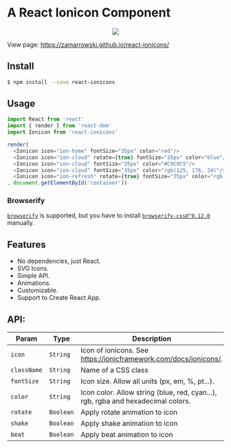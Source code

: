 # A React Ionicon Component

<p align="center">
  <img src="https://raw.githubusercontent.com/zamarrowski/react-ionicons/master/ionicons-logo.png">
</p>

View page: https://zamarrowski.github.io/react-ionicons/

## Install

```sh
$ npm install --save react-ionicons
```

## Usage

```js
import React from 'react'
import { render } from 'react-dom'
import Ionicon from 'react-ionicons'

render(
  <Ionicon icon="ion-home" fontSize="35px" color="red"/>
  <Ionicon icon="ion-cloud" rotate={true} fontSize="35px" color="blue"/>
  <Ionicon icon="ion-cloud" fontSize="35px" color="#C9C9C9"/>
  <Ionicon icon="ion-cloud" fontSize="35px" color="rgb(125, 176, 24)"/>
  <Ionicon icon="ion-refresh" rotate={true} fontSize="35px" color="rgb(125, 176, 24)"/>
, document.getElementById('container'))
```

### Browserify

[`browserify`](https://npmjs.com/packages/browserify) is supported, but you have to install [`browserify-css@^0.12.0`](https://npmjs.com/packages/browserify-css) manually.

## Features

* No dependencies, just React.
* SVG Icons.
* Simple API.
* Animations.
* Customizable.
* Support to Create React App.

## API:

| Param | Type | Description | Example |
| --- | --- | --- | --- |
| `icon` | `String` | Icon of ionicons. See https://ionicframework.com/docs/ionicons/. | `icon="ion-home"` |
| `className` | `String` | Name of a CSS class | `className="myClass"` |
| `fontSize` | `String` | Icon size. Allow all units (px, em, %, pt...). | `fontSize="35px"` |
| `color` | `String` | Icon color. Allow string (blue, red, cyan...), rgb, rgba and hexadecimal colors. | `color="#C9C9C9"` |
| `rotate` | `Boolean` | Apply rotate animation to icon | `rotate={true}` |
| `shake` | `Boolean` | Apply shake animation to icon | `shake={true}` |
| `beat` | `Boolean` | Apply beat animation to icon | `beat={true}` |
